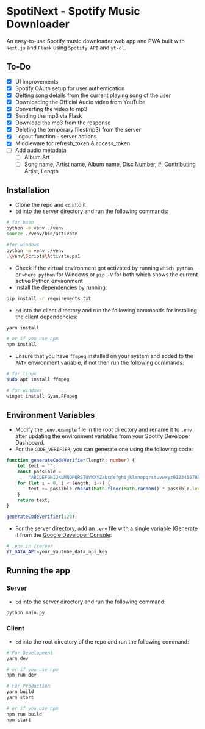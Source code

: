 # SpotiNext - Spotify Music Downloader 

An easy-to-use Spotify music downloader web app and PWA built with `Next.js` and `Flask` using `Spotify API` and `yt-dl`.

## To-Do

- [x] UI Improvements
- [x] Spotify OAuth setup for user authentication
- [x] Getting song details from the current playing song of the user
- [x] Downloading the Official Audio video from YouTube
- [x] Converting the video to mp3
- [x] Sending the mp3 via Flask
- [x] Download the mp3 from the response 
- [x] Deleting the temporary files(mp3) from the server
- [x] Logout function - server actions
- [x] Middleware for refresh_token & access_token
- [ ] Add audio metadata
	- [ ] Album Art
 	- [ ] Song name, Artist name, Album name, Disc Number, #, Contributing Artist, Length 	

## Installation

- Clone the repo and `cd` into it 
- `cd` into the server directory and run the following commands:
 
```bash
# for bash
python -m venv ./venv
source ./venv/bin/activate

#for windows
python -m venv ./venv
.\venv\Scripts\Activate.ps1
```
- Check if the virtual environment got activated by running `which python` or `where python` for Windows or ``pip -V`` for both which shows the current active Python environment
- Install the dependencies by running:

```bash
pip install -r requirements.txt
```
- `cd` into the client directory and run the following commands for installing the client dependencies:

```bash
yarn install

# or if you use npm
npm install
```
- Ensure that you have `ffmpeg` installed on your system and added to the `PATH` environment variable, if not then run the following commands:

```bash
# for linux
sudo apt install ffmpeg

# for windows
winget install Gyan.FFmpeg
```

## Environment Variables
- Modify the `.env.example` file in the root directory and rename it to `.env` after updating the environment variables from your Spotify Developer Dashboard.
- For the `CODE_VERIFIER`, you can generate one using the following code:

```ts
function generateCodeVerifier(length: number) {
	let text = "";
	const possible =
		"ABCDEFGHIJKLMNOPQRSTUVWXYZabcdefghijklmnopqrstuvwxyz0123456789";
	for (let i = 0; i < length; i++) {
		text += possible.charAt(Math.floor(Math.random() * possible.length));
	}
	return text;
}

generateCodeVerifier(128);
```

- For the server directory, add an `.env` file with a single variable (Generate it from the [Google Developer Console](https://console.developers.google.com/):
```bash
# .env in /server
YT_DATA_API=your_youtube_data_api_key
```

## Running the app

### Server
- `cd` into the server directory and run the following command:

```bash
python main.py
```

### Client
- `cd` into the root directory of the repo and run the following command:

```bash
# For Development
yarn dev 

# or if you use npm
npm run dev

# For Production
yarn build
yarn start

# or if you use npm
npm run build
npm start
```

